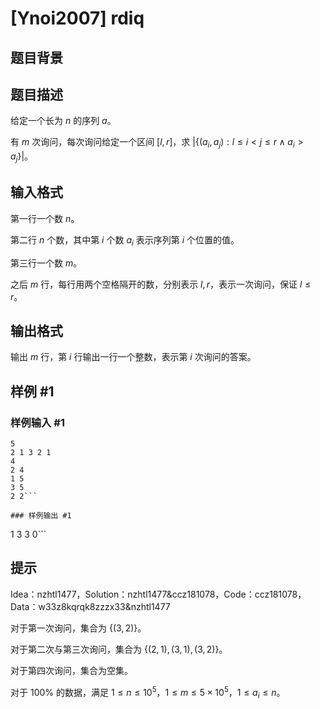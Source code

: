# [Ynoi2007] rdiq

## 题目背景



## 题目描述

给定一个长为 $n$ 的序列 $a$。

有 $m$ 次询问，每次询问给定一个区间 $[l,r]$，求 $|\{(a_i,a_j) : l\le i<j\le r \wedge a_i>a_j\}|$。

## 输入格式

第一行一个数 $n$。

第二行 $n$ 个数，其中第 $i$ 个数 $a_i$ 表示序列第 $i$ 个位置的值。

第三行一个数 $m$。

之后 $m$ 行，每行用两个空格隔开的数，分别表示 $l,r$，表示一次询问，保证 $l\le r$。

## 输出格式

输出 $m$ 行，第 $i$ 行输出一行一个整数，表示第 $i$ 次询问的答案。

## 样例 #1

### 样例输入 #1
```
5
2 1 3 2 1
4
2 4
1 5
3 5
2 2```

### 样例输出 #1

```
1
3
3
0```

## 提示

Idea：nzhtl1477，Solution：nzhtl1477&ccz181078，Code：ccz181078，Data：w33z8kqrqk8zzzx33&nzhtl1477

对于第一次询问，集合为 $\{(3,2)\}$。

对于第二次与第三次询问，集合为 $\{(2,1),(3,1),(3,2)\}$。

对于第四次询问，集合为空集。

对于 $100\%$ 的数据，满足 $1\le n\le 10^5$，$1\le m\le 5\times 10^5$，$1\le a_i\le n$。
